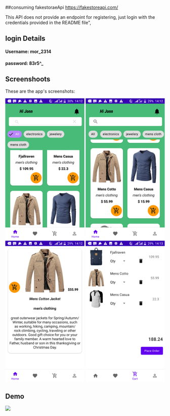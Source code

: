 ##consuming fakestoraeApi  https://fakestoreapi.com/

This API does not provide an endpoint for registering, 
just login with the credentials provided in the README file",
## login Details
#### Username: mor_2314
#### password: 83r5^_


## Screenshoots
These are the app's screenshots:

<img src="screenshoots/home.png" width= 250/> <img src="screenshoots/homes.png" width=250/>
<img src="screenshoots/productItem.png" width=250/> <img src="screenshoots/cart.png" width=250/>


## Demo
<img src="demo/gif.gif" width=250/>
 
